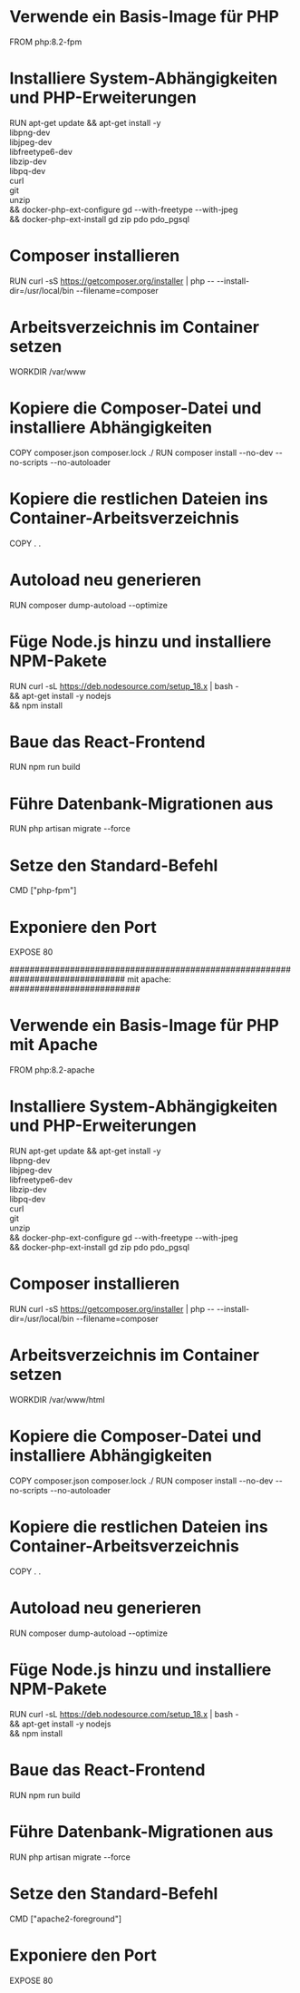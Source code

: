 # Verwende ein Basis-Image für PHP
FROM php:8.2-fpm

# Installiere System-Abhängigkeiten und PHP-Erweiterungen
RUN apt-get update && apt-get install -y \
    libpng-dev \
    libjpeg-dev \
    libfreetype6-dev \
    libzip-dev \
    libpq-dev \
    curl \
    git \
    unzip \
    && docker-php-ext-configure gd --with-freetype --with-jpeg \
    && docker-php-ext-install gd zip pdo pdo_pgsql

# Composer installieren
RUN curl -sS https://getcomposer.org/installer | php -- --install-dir=/usr/local/bin --filename=composer

# Arbeitsverzeichnis im Container setzen
WORKDIR /var/www

# Kopiere die Composer-Datei und installiere Abhängigkeiten
COPY composer.json composer.lock ./
RUN composer install --no-dev --no-scripts --no-autoloader

# Kopiere die restlichen Dateien ins Container-Arbeitsverzeichnis
COPY . .

# Autoload neu generieren
RUN composer dump-autoload --optimize

# Füge Node.js hinzu und installiere NPM-Pakete
RUN curl -sL https://deb.nodesource.com/setup_18.x | bash - \
    && apt-get install -y nodejs \
    && npm install

# Baue das React-Frontend
RUN npm run build

# Führe Datenbank-Migrationen aus
RUN php artisan migrate --force

# Setze den Standard-Befehl
CMD ["php-fpm"]

# Exponiere den Port
EXPOSE 80

###############################################################################
mit apache:
##########################

# Verwende ein Basis-Image für PHP mit Apache
FROM php:8.2-apache

# Installiere System-Abhängigkeiten und PHP-Erweiterungen
RUN apt-get update && apt-get install -y \
    libpng-dev \
    libjpeg-dev \
    libfreetype6-dev \
    libzip-dev \
    libpq-dev \
    curl \
    git \
    unzip \
    && docker-php-ext-configure gd --with-freetype --with-jpeg \
    && docker-php-ext-install gd zip pdo pdo_pgsql

# Composer installieren
RUN curl -sS https://getcomposer.org/installer | php -- --install-dir=/usr/local/bin --filename=composer

# Arbeitsverzeichnis im Container setzen
WORKDIR /var/www/html

# Kopiere die Composer-Datei und installiere Abhängigkeiten
COPY composer.json composer.lock ./
RUN composer install --no-dev --no-scripts --no-autoloader

# Kopiere die restlichen Dateien ins Container-Arbeitsverzeichnis
COPY . .

# Autoload neu generieren
RUN composer dump-autoload --optimize

# Füge Node.js hinzu und installiere NPM-Pakete
RUN curl -sL https://deb.nodesource.com/setup_18.x | bash - \
    && apt-get install -y nodejs \
    && npm install

# Baue das React-Frontend
RUN npm run build

# Führe Datenbank-Migrationen aus
RUN php artisan migrate --force

# Setze den Standard-Befehl
CMD ["apache2-foreground"]

# Exponiere den Port
EXPOSE 80